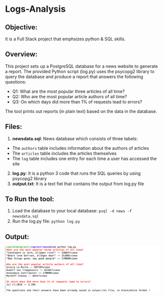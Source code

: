 # Logs-Analysis

## Objective: 
It is a Full Stack project that emphsizes python &  SQL skills. 

## Overview:
This project sets up a PostgreSQL database for a news website to generate a report.
The provided Python script (log.py) uses the psycopg2 library to query the database and
produce a report that answers the following questions:
* Q1: What are the most popular three articles of all time?
* Q2: Who are the most popular article authors of all time?
* Q3: On which days did more than 1% of requests lead to errors?

The tool prints out reports (in plain text) based on the data in the database. 

## Files:
1. **newsdata.sql**: News database which consists of three tabels:
* The `authors` table includes information about the authors of articles
* The `articles` table includes the articles themselves
* The `log` table includes one entry for each time a user has accessed the site
2. **log.py**: It is a python 3 code that runs the SQL queries 
by using psycopg2 library
3. **output.txt**: It is a text fiel that contains the output from log.py file

## To Run the tool:
1. Load the database to your local database:
`psql -d news -f newsdata.sql`
2. Run the log.py file:
`python log.py`

## Output:
![](output.png)



